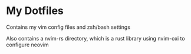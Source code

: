 # My Dotfiles

Contains my vim config files and zsh/bash settings

Also contains a nvim-rs directory, which is a rust library using nvim-oxi to configure neovim


